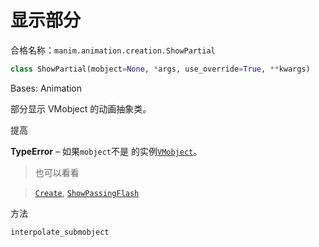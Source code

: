# 显示部分

合格名称：`manim.animation.creation.ShowPartial`

```py
class ShowPartial(mobject=None, *args, use_override=True, **kwargs)
```

Bases: Animation

部分显示 VMobject 的动画抽象类。

提高

**TypeError** – 如果`mobject`不是 的实例[`VMobject`]()。


> 也可以看看

> [`Create`](), [`ShowPassingFlash`]()

方法

`interpolate_submobject`
